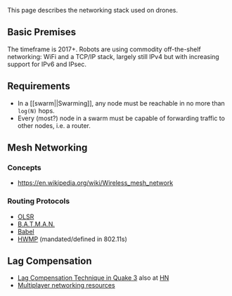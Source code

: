 This page describes the networking stack used on drones.

Basic Premises
--------------

The timeframe is 2017+. Robots are using commodity off-the-shelf networking:
WiFi and a TCP/IP stack, largely still IPv4 but with increasing support for
IPv6 and IPsec.

Requirements
------------

* In a [[swarm||Swarming]], any node must be reachable in no more than `log(N)` hops.
* Every (most?) node in a swarm must be capable of forwarding traffic to other nodes, i.e. a router.

Mesh Networking
---------------

### Concepts

* https://en.wikipedia.org/wiki/Wireless_mesh_network

### Routing Protocols

* [OLSR](http://p2pfoundation.net/Optimized_Link_State_Protocol)
* [B.A.T.M.A.N.](https://en.wikipedia.org/wiki/B.A.T.M.A.N.)
* [Babel](https://en.wikipedia.org/wiki/Babel_(protocol))
* [HWMP](https://en.wikipedia.org/wiki/Hybrid_Wireless_Mesh_Protocol) (mandated/defined in 802.11s)

Lag Compensation
----------------

* [Lag Compensation Technique in Quake 3](http://www.ra.is/unlagged/)
  also at [HN](https://news.ycombinator.com/item?id=10034198)
* [Multiplayer networking resources](https://github.com/nickdesaulniers/nickdesaulniers.github.com/issues/5)